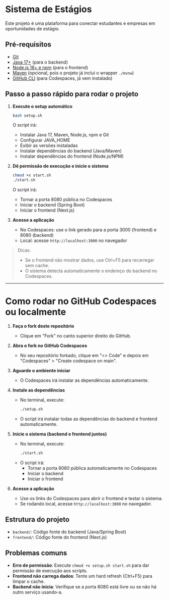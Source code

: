 # Sistema de Estágios

Este projeto é uma plataforma para conectar estudantes e empresas em oportunidades de estágio.

## Pré-requisitos

- [Git](https://git-scm.com/)
- [Java 17+](https://adoptium.net/) (para o backend)
- [Node.js 18+ e npm](https://nodejs.org/) (para o frontend)
- [Maven](https://maven.apache.org/) (opcional, pois o projeto já inclui o wrapper `./mvnw`)
- [GitHub CLI](https://cli.github.com/) (para Codespaces, já vem instalado)

## Passo a passo rápido para rodar o projeto

1. **Execute o setup automático**
   ```bash
   bash setup.sh
   ```
   O script irá:
   - Instalar Java 17, Maven, Node.js, npm e Git
   - Configurar JAVA_HOME
   - Exibir as versões instaladas
   - Instalar dependências do backend (Java/Maven)
   - Instalar dependências do frontend (Node.js/NPM)

2. **Dê permissão de execução e inicie o sistema**
   ```bash
   chmod +x start.sh
   ./start.sh
   ```
   O script irá:
   - Tornar a porta 8080 pública no Codespaces
   - Iniciar o backend (Spring Boot)
   - Iniciar o frontend (Next.js)

3. **Acesse a aplicação**
   - No Codespaces: use o link gerado para a porta 3000 (frontend) e 8080 (backend)
   - Local: acesse `http://localhost:3000` no navegador

> Dicas:
> - Se o frontend não mostrar dados, use Ctrl+F5 para recarregar sem cache.
> - O sistema detecta automaticamente o endereço do backend no Codespaces.

---

# Como rodar no GitHub Codespaces ou localmente

1. **Faça o fork deste repositório**
   - Clique em "Fork" no canto superior direito do GitHub.

2. **Abra o fork no GitHub Codespaces**
   - No seu repositório forkado, clique em "<> Code" e depois em "Codespaces" > "Create codespace on main".

3. **Aguarde o ambiente iniciar**
   - O Codespaces irá instalar as dependências automaticamente.

6. **Instale as dependências**
   - No terminal, execute:
     ```bash
     ./setup.sh
     ```
   - O script irá instalar todas as dependências do backend e frontend automaticamente.

7. **Inicie o sistema (backend e frontend juntos)**
   - No terminal, execute:
     ```bash
     ./start.sh
     ```
   - O script irá:
     - Tornar a porta 8080 pública automaticamente no Codespaces
     - Iniciar o backend
     - Iniciar o frontend

8. **Acesse a aplicação**
   - Use os links do Codespaces para abrir o frontend e testar o sistema.
   - Se rodando local, acesse `http://localhost:3000` no navegador.

## Estrutura do projeto

- `backend/`: Código fonte do backend (Java/Spring Boot)
- `frontend/`: Código fonte do frontend (Next.js)

## Problemas comuns

- **Erro de permissão**: Execute `chmod +x setup.sh start.sh` para dar permissão de execução aos scripts.
- **Frontend não carrega dados**: Tente um hard refresh (Ctrl+F5) para limpar o cache.
- **Backend não inicia**: Verifique se a porta 8080 está livre ou se não há outro serviço usando-a.
